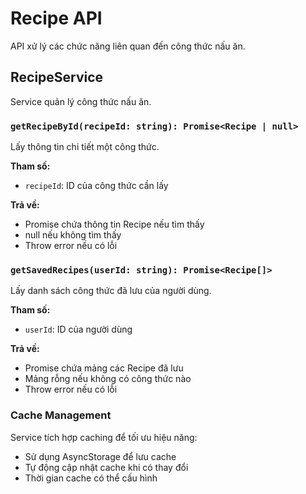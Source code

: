 # Recipe API

API xử lý các chức năng liên quan đến công thức nấu ăn.

## RecipeService

Service quản lý công thức nấu ăn.

### `getRecipeById(recipeId: string): Promise<Recipe | null>`

Lấy thông tin chi tiết một công thức.

**Tham số:**
- `recipeId`: ID của công thức cần lấy

**Trả về:**
- Promise chứa thông tin Recipe nếu tìm thấy
- null nếu không tìm thấy
- Throw error nếu có lỗi

### `getSavedRecipes(userId: string): Promise<Recipe[]>`

Lấy danh sách công thức đã lưu của người dùng.

**Tham số:**
- `userId`: ID của người dùng

**Trả về:**
- Promise chứa mảng các Recipe đã lưu
- Mảng rỗng nếu không có công thức nào
- Throw error nếu có lỗi

### Cache Management

Service tích hợp caching để tối ưu hiệu năng:
- Sử dụng AsyncStorage để lưu cache
- Tự động cập nhật cache khi có thay đổi
- Thời gian cache có thể cấu hình
